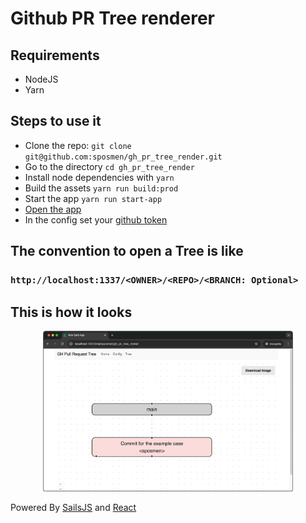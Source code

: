 # Github PR Tree renderer

## Requirements
- NodeJS
- Yarn

## Steps to use it
- Clone the repo: `git clone git@github.com:sposmen/gh_pr_tree_render.git`
- Go to the directory `cd gh_pr_tree_render`
- Install node dependencies with  `yarn`
- Build the assets `yarn run build:prod`
- Start the app `yarn run start-app`
- [Open the app](http://localhost:1337)
- In the config set your [github token](https://github.com/settings/tokens)

## The convention to open a Tree is like

### `http://localhost:1337/<OWNER>/<REPO>/<BRANCH: Optional>`

## This is how it looks

<p align="center">
  <img alt="Image Result" width="400" src="https://raw.githubusercontent.com/sposmen/gh_pr_tree_render/2ad6e45237b7b5d7799a124bb3c6d0603ca3a8cd/assets/images/gh_tree_example.png">
</p>


Powered By [SailsJS](https://sailsjs.com) and [React](https://react.dev/)
